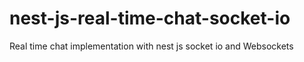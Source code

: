 # nest-js-real-time-chat-socket-io
Real time chat implementation with nest js socket io and Websockets
